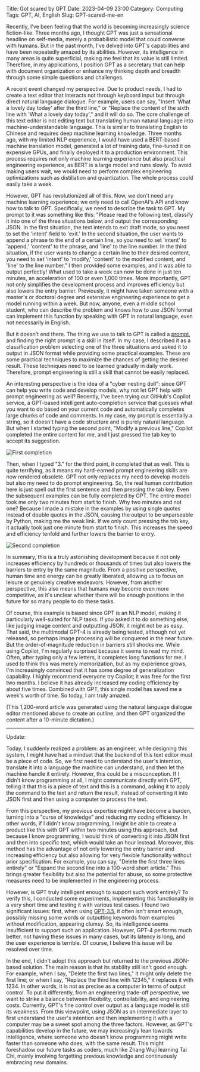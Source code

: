 Title: Got scared by GPT
Date: 2023-04-09 23:00
Category: Computing
Tags: GPT, AI, English
Slug: GPT-scared-me-en

Recently, I've been feeling that the world is becoming increasingly science fiction-like. Three months ago, I thought GPT was just a sensational headline on self-media, merely a probabilistic model that could converse with humans. But in the past month, I've delved into GPT's capabilities and have been repeatedly amazed by its abilities. However, its intelligence in many areas is quite superficial, making me feel that its value is still limited. Therefore, in my applications, I position GPT as a secretary that can help with document organization or enhance my thinking depth and breadth through some simple questions and challenges.

A recent event changed my perspective. Due to product needs, I had to create a text editor that interacts not through keyboard input but through direct natural language dialogue. For example, users can say, "Insert 'What a lovely day today' after the third line," or "Replace the content of the sixth line with 'What a lovely day today'," and it will do so. The core challenge of this text editor is not editing text but translating human natural language into machine-understandable language. This is similar to translating English to Chinese and requires deep machine learning knowledge. Three months ago, with my limited NLP experience, I would have used a BERT-based machine translation model, generated a lot of training data, fine-tuned it on expensive GPUs, and finally deployed it to a production environment. This process requires not only machine learning experience but also practical engineering experience, as BERT is a large model and runs slowly. To avoid making users wait, we would need to perform complex engineering optimizations such as distillation and quantization. The whole process could easily take a week.

However, GPT has revolutionized all of this. Now, we don't need any machine learning experience; we only need to call OpenAI's API and know how to talk to GPT. Specifically, we need to describe the task to GPT. My prompt to it was something like this: "Please read the following text, classify it into one of the three situations below, and output the corresponding JSON. In the first situation, the text intends to exit draft mode, so you need to set the 'intent' field to 'exit.' In the second situation, the user wants to append a phrase to the end of a certain line, so you need to set 'intent' to 'append,' 'content' to the phrase, and 'line' to the line number. In the third situation, if the user wants to change a certain line to their desired content, you need to set 'intent' to 'modify,' 'content' to the modified content, and 'line' to the line number." I then provided some examples, and it was able to output perfectly! What used to take a week can now be done in just ten minutes, an acceleration of 100 or even 1,000 times. More importantly, GPT not only simplifies the development process and improves efficiency but also lowers the entry barrier. Previously, it might have taken someone with a master's or doctoral degree and extensive engineering experience to get a model running within a week. But now, anyone, even a middle school student, who can describe the problem and knows how to use JSON format can implement this function by speaking with GPT in natural language, even not necessarily in English.

But it doesn't end there. The thing we use to talk to GPT is called a [prompt](https://yage.ai/prompt-engineering-guide-en.html), and finding the right prompt is a skill in itself. In my case, I described it as a classification problem selecting one of the three situations and asked it to output in JSON format while providing some practical examples. These are some practical techniques to maximize the chances of getting the desired result. These techniques need to be learned gradually in daily work. Therefore, prompt engineering is still a skill that cannot be easily replaced.

An interesting perspective is the idea of a "cyber nesting doll": since GPT can help you write code and develop models, why not let GPT help with prompt engineering as well? Recently, I've been trying out GitHub's Copilot service, a GPT-based intelligent auto-completion service that guesses what you want to do based on your current code and automatically completes large chunks of code and comments. In my case, my prompt is essentially a string, so it doesn't have a code structure and is purely natural language. But when I started typing the second point, "Modify a previous line," Copilot completed the entire content for me, and I just pressed the tab key to accept its suggestion.

![First completion](/images/copilot-2-en.png)

Then, when I typed "3." for the third point, it completed that as well. This is quite terrifying, as it means my hard-earned prompt engineering skills are now rendered obsolete. GPT not only replaces my need to develop models but also my need to do prompt engineering. So, the real human contribution here is just spell out the first sentence and then pressing the tab key. Even the subsequent examples can be fully completed by GPT. The entire model took me only two minutes from start to finish. Why two minutes and not one? Because I made a mistake in the examples by using single quotes instead of double quotes in the JSON, causing the output to be unparseable by Python, making me the weak link. If we only count pressing the tab key, it actually took just one minute from start to finish. This increases the speed and efficiency tenfold and further lowers the barrier to entry.

![Second completion](/images/copilot-3-en.png)

In summary, this is a truly astonishing development because it not only increases efficiency by hundreds or thousands of times but also lowers the barriers to entry by the same magnitude. From a positive perspective, human time and energy can be greatly liberated, allowing us to focus on leisure or genuinely creative endeavors. However, from another perspective, this also means that humans may become even more competitive, as it's unclear whether there will be enough positions in the future for so many people to do these tasks.

Of course, this example is biased since GPT is an NLP model, making it particularly well-suited for NLP tasks. If you asked it to do something else, like judging image content and outputting JSON, it might not be as easy. That said, the multimodal GPT-4 is already being tested, although not yet released, so perhaps image processing will be conquered in the near future. But the order-of-magnitude reduction in barriers still shocks me. While using Copilot, I'm regularly surprised because it seems to read my mind. Often, after typing only a few letters, it completes long functions for me. I used to think this was merely memorization, but as my experience grows, I'm increasingly convinced that it has some degree of generalization capability. I highly recommend everyone try Copilot; it was free for the first two months. I believe it has already increased my coding efficiency by about five times. Combined with GPT, this single model has saved me a week's worth of time. So today, I am truly amazed.

(This 1,200-word article was generated using the natural language dialogue editor mentioned above to create an outline, and then GPT organized the content after a 10-minute dictation.)

***

Update:

Today, I suddenly realized a problem: as an engineer, while designing this system, I might have had a mindset that the backend of this text editor must be a piece of code. So, we first need to understand the user's intention, translate it into a language the machine can understand, and then let the machine handle it entirely. However, this could be a misconception. If I didn't know programming at all, I might communicate directly with GPT, telling it that this is a piece of text and this is a command, asking it to apply the command to the text and return the result, instead of converting it into JSON first and then using a computer to process the text.

From this perspective, my previous expertise might have become a burden, turning into a "curse of knowledge" and reducing my coding efficiency. In other words, if I didn't know programming, I might be able to create a product like this with GPT within two minutes using this approach, but because I know programming, I would think of converting it into JSON first and then into specific text, which would take an hour instead. Moreover, this method has the advantage of not only lowering the entry barrier and increasing efficiency but also allowing for very flexible functionality without prior specification. For example, you can say, "Delete the first three lines entirely" or "Expand the second line into a 100-word short article." This brings greater flexibility but also the potential for abuse, so some protective measures need to be implemented in the engineering process.

However, is GPT truly intelligent enough to support such work entirely? To verify this, I conducted some experiments, implementing this functionality in a very short time and testing it with various test cases. I found two significant issues: first, when using [GPT-3.5](https://yage.ai/GPT-product-iteration-en.html), it often isn't smart enough, possibly missing some words or outputting keywords from examples without modification, appearing clumsy. So, its intelligence seems insufficient to support such an application. However, GPT-4 performs much better, not having these issues in many cases, but its latency is long, and the user experience is terrible. Of course, I believe this issue will be resolved over time.

In the end, I didn't adopt this approach but returned to the previous JSON-based solution. The main reason is that its stability still isn't good enough. For example, when I say, "Delete the first two lines," it might only delete the first line; or when I say, "Replace the third line with 12345," it replaces it with 1234. In other words, it is not as precise as a computer in terms of output control. To put it differently, from an engineering trade-off perspective, we want to strike a balance between flexibility, controllability, and engineering costs. Currently, GPT's fine control over output as a language model is still its weakness. From this viewpoint, using JSON as an intermediate layer to first understand the user's intention and then implementing it with a computer may be a sweet spot among the three factors. However, as GPT's capabilities develop in the future, we may increasingly lean towards intelligence, where someone who doesn't know programming might write faster than someone who does, with the same result. This might foreshadow our future tasks as coders, much like Zhang Wuji learning Tai Chi, mainly involving forgetting previous knowledge and continuously embracing new domains.